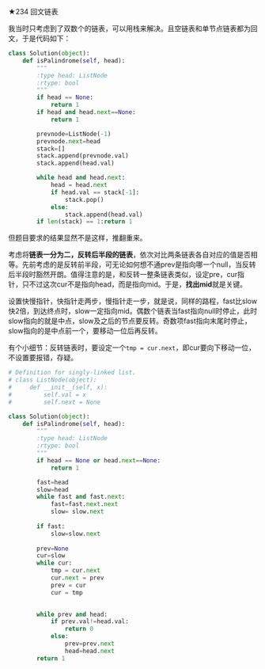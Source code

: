 ★234  回文链表

我当时只考虑到了双数个的链表，可以用栈来解决。且空链表和单节点链表都为回文，于是代码如下：

```python
class Solution(object):
    def isPalindrome(self, head):
        """
        :type head: ListNode
        :rtype: bool
        """
        if head == None:
            return 1
        if head and head.next==None:
            return 1

        prevnode=ListNode(-1)
        prevnode.next=head
        stack=[]
        stack.append(prevnode.val)
        stack.append(head.val)

        while head and head.next:
            head = head.next
            if head.val == stack[-1]:
                stack.pop()
            else:
                stack.append(head.val)
        if len(stack) == 1:return 1
```

但题目要求的结果显然不是这样，推翻重来。

考虑将**链表一分为二，反转后半段的链表**，依次对比两条链表各自对应的值是否相等。先前考虑的是反转前半段，可无论如何想不通prev是指向哪一个null，当反转后半段时豁然开朗。值得注意的是，和反转一整条链表类似，设定pre，cur指针，只不过这次cur不是指向head，而是指向mid。于是，**找出mid**就是关键。

设置快慢指针，快指针走两步，慢指针走一步，就是说，同样的路程，fast比slow快2倍，到达终点时，slow一定指向mid。偶数个链表当fast指向null时停止，此时slow指向的就是中点，slow及之后的节点要反转。奇数项fast指向末尾时停止，slow指向的是中点前一个，要移动一位后再反转。

有个小细节：反转链表时，要设定一个`tmp = cur.next`，即cur要向下移动一位，不设置要报错，存疑。

```Python
# Definition for singly-linked list.
# class ListNode(object):
#     def __init__(self, x):
#         self.val = x
#         self.next = None

class Solution(object):
    def isPalindrome(self, head):
        """
        :type head: ListNode
        :rtype: bool
        """
        if head == None or head.next==None:
            return 1

        fast=head
        slow=head
        while fast and fast.next:
            fast=fast.next.next
            slow= slow.next
        
        if fast:
            slow=slow.next
        
        prev=None
        cur=slow
        while cur:
            tmp = cur.next
            cur.next = prev
            prev = cur
            cur = tmp

        
        while prev and head:
            if prev.val!=head.val:
                return 0
            else:
                prev=prev.next
                head=head.next
        return 1
```

